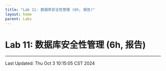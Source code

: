 ```yaml
---
title: "Lab 11: 数据库安全性管理 (6h, 报告)"
layout: home
parent: Labs
---
```


# Lab 11: 数据库安全性管理 (6h, 报告)

---

Last Updated: Thu Oct  3 10:15:05 CST 2024
